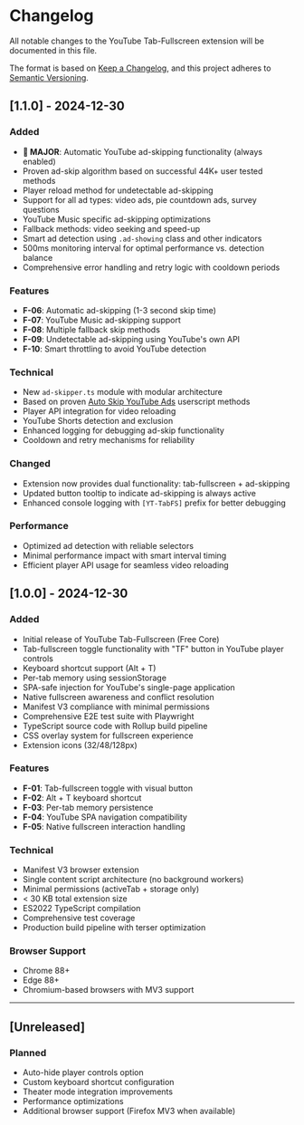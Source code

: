 # Changelog

All notable changes to the YouTube Tab-Fullscreen extension will be documented in this file.

The format is based on [Keep a Changelog](https://keepachangelog.com/en/1.0.0/),
and this project adheres to [Semantic Versioning](https://semver.org/spec/v2.0.0.html).

## [1.1.0] - 2024-12-30

### Added
- **🚀 MAJOR**: Automatic YouTube ad-skipping functionality (always enabled)
- Proven ad-skip algorithm based on successful 44K+ user tested methods
- Player reload method for undetectable ad-skipping
- Support for all ad types: video ads, pie countdown ads, survey questions
- YouTube Music specific ad-skipping optimizations
- Fallback methods: video seeking and speed-up
- Smart ad detection using `.ad-showing` class and other indicators
- 500ms monitoring interval for optimal performance vs. detection balance
- Comprehensive error handling and retry logic with cooldown periods

### Features
- **F-06**: Automatic ad-skipping (1-3 second skip time)
- **F-07**: YouTube Music ad-skipping support
- **F-08**: Multiple fallback skip methods
- **F-09**: Undetectable ad-skipping using YouTube's own API
- **F-10**: Smart throttling to avoid YouTube detection

### Technical
- New `ad-skipper.ts` module with modular architecture
- Based on proven [Auto Skip YouTube Ads](https://greasyfork.org/en/scripts/498197-auto-skip-youtube-ads) userscript methods
- Player API integration for video reloading
- YouTube Shorts detection and exclusion
- Enhanced logging for debugging ad-skip functionality
- Cooldown and retry mechanisms for reliability

### Changed
- Extension now provides dual functionality: tab-fullscreen + ad-skipping
- Updated button tooltip to indicate ad-skipping is always active
- Enhanced console logging with `[YT-TabFS]` prefix for better debugging

### Performance
- Optimized ad detection with reliable selectors
- Minimal performance impact with smart interval timing
- Efficient player API usage for seamless video reloading

## [1.0.0] - 2024-12-30

### Added
- Initial release of YouTube Tab-Fullscreen (Free Core)
- Tab-fullscreen toggle functionality with "TF" button in YouTube player controls
- Keyboard shortcut support (Alt + T)
- Per-tab memory using sessionStorage
- SPA-safe injection for YouTube's single-page application
- Native fullscreen awareness and conflict resolution
- Manifest V3 compliance with minimal permissions
- Comprehensive E2E test suite with Playwright
- TypeScript source code with Rollup build pipeline
- CSS overlay system for fullscreen experience
- Extension icons (32/48/128px)

### Features
- **F-01**: Tab-fullscreen toggle with visual button
- **F-02**: Alt + T keyboard shortcut
- **F-03**: Per-tab memory persistence
- **F-04**: YouTube SPA navigation compatibility
- **F-05**: Native fullscreen interaction handling

### Technical
- Manifest V3 browser extension
- Single content script architecture (no background workers)
- Minimal permissions (activeTab + storage only)
- < 30 KB total extension size
- ES2022 TypeScript compilation
- Comprehensive test coverage
- Production build pipeline with terser optimization

### Browser Support
- Chrome 88+
- Edge 88+
- Chromium-based browsers with MV3 support

---

## [Unreleased]

### Planned
- Auto-hide player controls option
- Custom keyboard shortcut configuration
- Theater mode integration improvements
- Performance optimizations
- Additional browser support (Firefox MV3 when available) 